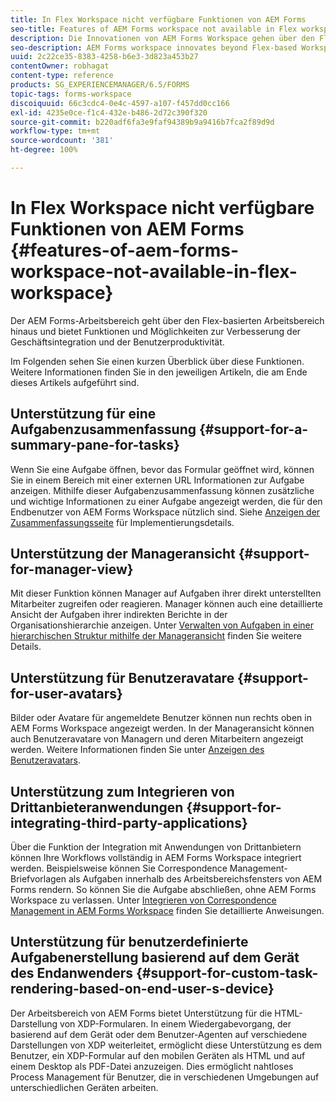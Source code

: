 ```yaml
---
title: In Flex Workspace nicht verfügbare Funktionen von AEM Forms
seo-title: Features of AEM Forms workspace not available in Flex workspace
description: Die Innovationen von AEM Forms Workspace gehen über den Flex-basierten Arbeitsbereich hinaus. Lesen Sie mehr über Unterschiede in Features und Funktionen.
seo-description: AEM Forms workspace innovates beyond Flex-based Workspace. Read about differences in features and capabilities.
uuid: 2c22ce35-8383-4258-b6e3-3d823a453b27
contentOwner: robhagat
content-type: reference
products: SG_EXPERIENCEMANAGER/6.5/FORMS
topic-tags: forms-workspace
discoiquuid: 66c3cdc4-0e4c-4597-a107-f457dd0cc166
exl-id: 4235e0ce-f1c4-432e-b486-2d72c390f320
source-git-commit: b220adf6fa3e9faf94389b9a9416b7fca2f89d9d
workflow-type: tm+mt
source-wordcount: '381'
ht-degree: 100%

---
```


# In Flex Workspace nicht verfügbare Funktionen von AEM Forms {#features-of-aem-forms-workspace-not-available-in-flex-workspace}

Der AEM Forms-Arbeitsbereich geht über den Flex-basierten Arbeitsbereich hinaus und bietet Funktionen und Möglichkeiten zur Verbesserung der Geschäftsintegration und der Benutzerproduktivität.

Im Folgenden sehen Sie einen kurzen Überblick über diese Funktionen. Weitere Informationen finden Sie in den jeweiligen Artikeln, die am Ende dieses Artikels aufgeführt sind.

## Unterstützung für eine Aufgabenzusammenfassung {#support-for-a-summary-pane-for-tasks}

Wenn Sie eine Aufgabe öffnen, bevor das Formular geöffnet wird, können Sie in einem Bereich mit einer externen URL Informationen zur Aufgabe anzeigen. Mithilfe dieser Aufgabenzusammenfassung können zusätzliche und wichtige Informationen zu einer Aufgabe angezeigt werden, die für den Endbenutzer von AEM Forms Workspace nützlich sind. Siehe [Anzeigen der Zusammenfassungsseite](/help/forms/using/displaying-information-task-summary-pane.md) für Implementierungsdetails.

## Unterstützung der Manageransicht {#support-for-manager-view}

Mit dieser Funktion können Manager auf Aufgaben ihrer direkt unterstellten Mitarbeiter zugreifen oder reagieren. Manager können auch eine detaillierte Ansicht der Aufgaben ihrer indirekten Berichte in der Organisationshierarchie anzeigen. Unter [Verwalten von Aufgaben in einer hierarchischen Struktur mithilfe der Manageransicht](/help/forms/using/tasks-organizational-hierarchy-using-manager.md) finden Sie weitere Details.

## Unterstützung für Benutzeravatare {#support-for-user-avatars}

Bilder oder Avatare für angemeldete Benutzer können nun rechts oben in AEM Forms Workspace angezeigt werden. In der Manageransicht können auch Benutzeravatare von Managern und deren Mitarbeitern angezeigt werden. Weitere Informationen finden Sie unter [Anzeigen des Benutzeravatars](/help/forms/using/displaying-user-avatar.md).

## Unterstützung zum Integrieren von Drittanbieteranwendungen {#support-for-integrating-third-party-applications}

Über die Funktion der Integration mit Anwendungen von Drittanbietern können Ihre Workflows vollständig in AEM Forms Workspace integriert werden. Beispielsweise können Sie Correspondence Management-Briefvorlagen als Aufgaben innerhalb des Arbeitsbereichsfensters von AEM Forms rendern. So können Sie die Aufgabe abschließen, ohne AEM Forms Workspace zu verlassen. Unter [Integrieren von Correspondence Management in AEM Forms Workspace](/help/forms/using/integrating-correspondence-management-html-workspace.md) finden Sie detaillierte Anweisungen.

## Unterstützung für benutzerdefinierte Aufgabenerstellung basierend auf dem Gerät des Endanwenders {#support-for-custom-task-rendering-based-on-end-user-s-device}

Der Arbeitsbereich von AEM Forms bietet Unterstützung für die HTML-Darstellung von XDP-Formularen. In einem Wiedergabevorgang, der basierend auf dem Gerät oder dem Benutzer-Agenten auf verschiedene Darstellungen von XDP weiterleitet, ermöglicht diese Unterstützung es dem Benutzer, ein XDP-Formular auf den mobilen Geräten als HTML und auf einem Desktop als PDF-Datei anzuzeigen. Dies ermöglicht nahtloses Process Management für Benutzer, die in verschiedenen Umgebungen auf unterschiedlichen Geräten arbeiten.
